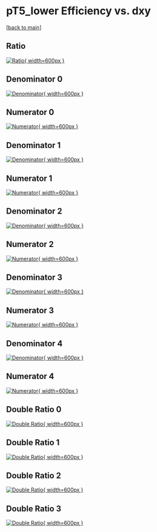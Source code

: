 # pT5_lower Efficiency vs. dxy

[[back to main](./)]



## Ratio

[![Ratio](../mtv/var/pT5_lower_base_0_-1_eff_dxy.png){ width=600px }](../mtv/var/pT5_lower_base_0_-1_eff_dxy.pdf)

## Denominator 0

[![Denominator](../mtv/den/pT5_lower_base_0_-1_eff_dxy_den0.png){ width=600px }](../mtv/den/pT5_lower_base_0_-1_eff_dxy_den0.pdf)

## Numerator 0

[![Numerator](../mtv/num/pT5_lower_base_0_-1_eff_dxy_num0.png){ width=600px }](../mtv/num/pT5_lower_base_0_-1_eff_dxy_num0.pdf)

## Denominator 1

[![Denominator](../mtv/den/pT5_lower_base_0_-1_eff_dxy_den1.png){ width=600px }](../mtv/den/pT5_lower_base_0_-1_eff_dxy_den1.pdf)

## Numerator 1

[![Numerator](../mtv/num/pT5_lower_base_0_-1_eff_dxy_num1.png){ width=600px }](../mtv/num/pT5_lower_base_0_-1_eff_dxy_num1.pdf)

## Denominator 2

[![Denominator](../mtv/den/pT5_lower_base_0_-1_eff_dxy_den2.png){ width=600px }](../mtv/den/pT5_lower_base_0_-1_eff_dxy_den2.pdf)

## Numerator 2

[![Numerator](../mtv/num/pT5_lower_base_0_-1_eff_dxy_num2.png){ width=600px }](../mtv/num/pT5_lower_base_0_-1_eff_dxy_num2.pdf)

## Denominator 3

[![Denominator](../mtv/den/pT5_lower_base_0_-1_eff_dxy_den3.png){ width=600px }](../mtv/den/pT5_lower_base_0_-1_eff_dxy_den3.pdf)

## Numerator 3

[![Numerator](../mtv/num/pT5_lower_base_0_-1_eff_dxy_num3.png){ width=600px }](../mtv/num/pT5_lower_base_0_-1_eff_dxy_num3.pdf)

## Denominator 4

[![Denominator](../mtv/den/pT5_lower_base_0_-1_eff_dxy_den4.png){ width=600px }](../mtv/den/pT5_lower_base_0_-1_eff_dxy_den4.pdf)

## Numerator 4

[![Numerator](../mtv/num/pT5_lower_base_0_-1_eff_dxy_num4.png){ width=600px }](../mtv/num/pT5_lower_base_0_-1_eff_dxy_num4.pdf)

## Double Ratio 0

[![Double Ratio](../mtv/ratio/pT5_lower_base_0_-1_eff_dxy_ratio0.png){ width=600px }](../mtv/ratio/pT5_lower_base_0_-1_eff_dxy_ratio0.pdf)

## Double Ratio 1

[![Double Ratio](../mtv/ratio/pT5_lower_base_0_-1_eff_dxy_ratio1.png){ width=600px }](../mtv/ratio/pT5_lower_base_0_-1_eff_dxy_ratio1.pdf)

## Double Ratio 2

[![Double Ratio](../mtv/ratio/pT5_lower_base_0_-1_eff_dxy_ratio2.png){ width=600px }](../mtv/ratio/pT5_lower_base_0_-1_eff_dxy_ratio2.pdf)

## Double Ratio 3

[![Double Ratio](../mtv/ratio/pT5_lower_base_0_-1_eff_dxy_ratio3.png){ width=600px }](../mtv/ratio/pT5_lower_base_0_-1_eff_dxy_ratio3.pdf)

